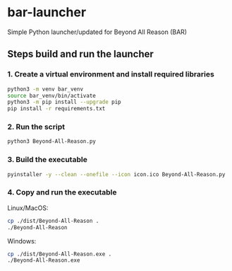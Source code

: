 # bar-launcher
Simple Python launcher/updated for Beyond All Reason (BAR)

## Steps build and run the launcher

### 1. Create a virtual environment and install required libraries

```bash
python3 -m venv bar_venv
source bar_venv/bin/activate
python3 -m pip install --upgrade pip
pip install -r requirements.txt
```

### 2. Run the script
```bash
python3 Beyond-All-Reason.py
```

### 3. Build the executable
```bash
pyinstaller -y --clean --onefile --icon icon.ico Beyond-All-Reason.py
```

### 4. Copy and run the executable
Linux/MacOS:
```bash
cp ./dist/Beyond-All-Reason .
./Beyond-All-Reason
```

Windows:
```bash
cp ./dist/Beyond-All-Reason.exe .
./Beyond-All-Reason.exe
```
